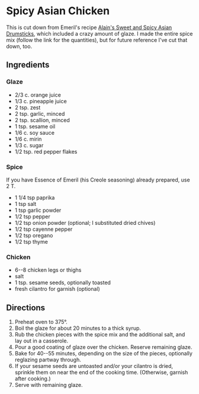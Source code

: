 # Spicy Asian Chicken

This is cut down from Emeril's recipe [Alain's Sweet and Spicy Asian Drumsticks](http://web.archive.org/web/20161208051748/http://www.foodnetwork.com/recipes/emeril-lagasse/alains-sweet-and-spicy-asian-drumsticks-recipe.html), which included a crazy amount of glaze.  I made the entire spice mix (follow the link for the quantities), but for future reference I've cut that down, too.

## Ingredients

### Glaze

* 2/3 c. orange juice
* 1/3 c. pineapple juice
* 2 tsp. zest
* 2 tsp. garlic, minced
* 2 tsp. scallion, minced
* 1 tsp. sesame oil
* 1/6 c. soy sauce
* 1/6 c. mirin
* 1/3 c. sugar
* 1/2 tsp. red pepper flakes

### Spice

If you have Essence of Emeril (his Creole seasoning) already prepared, use 2 T.

* 1 1/4 tsp paprika
* 1 tsp salt
* 1 tsp garlic powder
* 1/2 tsp pepper
* 1/2 tsp onion powder (optional; I substituted dried chives)
* 1/2 tsp cayenne pepper
* 1/2 tsp oregano
* 1/2 tsp thyme

### Chicken

* 6--8 chicken legs or thighs
* salt
* 1 tsp. sesame seeds, optionally toasted
* fresh cilantro for garnish (optional)

## Directions

1. Preheat oven to 375°.
2. Boil the glaze for about 20 minutes to a thick syrup.
3. Rub the chicken pieces with the spice mix and the additional salt, and lay out in a casserole.
4. Pour a good coating of glaze over the chicken.  Reserve remaining glaze.
5. Bake for 40--55 minutes, depending on the size of the pieces, optionally reglazing partway through.
6. If your sesame seeds are untoasted and/or your cilantro is dried, sprinkle them on near the end of the cooking time.  (Otherwise, garnish after cooking.)
7. Serve with remaining glaze.

